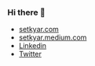 ### Hi there 👋

- [setkyar.com](https://setkyar.com)
- [setkyar.medium.com](https://setkyar.medium.com)
- [Linkedin](https://www.linkedin.com/in/setkyarwalar/)
- [Twitter](https://twitter.com/setkyarwalar)
